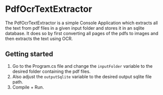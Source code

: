 # PdfOcrTextExtractor

The PdfOcrTextExtractor is a simple Console Application which extracts all the text from pdf files in a given input folder and stores it in an sqlite database. It does so by first converting all pages of the pdfs to images and then extracts the text using OCR. 

##  Getting started
1. Go to the Program.cs file and change the `inputFolder` variable to the desired folder containing the pdf files.
2. Also adjust the `outputSqlite` variable to the desired output sqlite file path.
3. Compile + Run.
